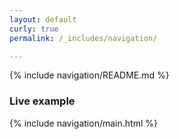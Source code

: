```yaml
---
layout: default
curly: true
permalink: /_includes/navigation/

---
```


{% include navigation/README.md %}

### Live example

{% include navigation/main.html %}